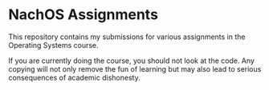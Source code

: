 NachOS Assignments
======

This repository contains my submissions for various assignments in the Operating Systems course.

If you are currently doing the course, you should not look at the code. Any copying will not only remove the fun of learning but may also lead to serious consequences of academic dishonesty.
